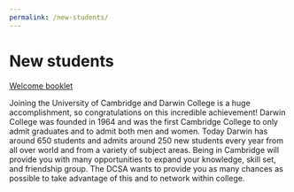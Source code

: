 ```yaml
---
permalink: /new-students/
---
```


# New students

[Welcome booklet](https://drive.google.com/drive/folders/1YWlWgd3Vif-PWFDuuanZD-YBLBO4CPuL?usp=sharing)

Joining the University of Cambridge and Darwin College is a huge accomplishment, so congratulations on this incredible achievement! Darwin College was founded in 1964 and was the first Cambridge College to only admit graduates and to admit both men and women. Today Darwin has around 650 students and admits around 250 new students every year from all over world and from a variety of subject areas. Being in Cambridge will provide you with many opportunities to expand your knowledge, skill set, and friendship group. The DCSA wants to provide you as many chances as possible to take advantage of this and to network within college.
